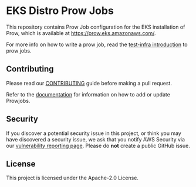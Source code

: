 # EKS Distro Prow Jobs

This repository contains Prow Job configuration for the EKS installation of
Prow, which is available at https://prow.eks.amazonaws.com/.

For more info on how to write a prow job, read the [test-infra
introduction](https://github.com/kubernetes/test-infra/blob/master/prow/jobs.md)
to prow jobs.

## Contributing

Please read our [CONTRIBUTING](CONTRIBUTING.md) guide before making a pull
request.

Refer to the [documentation](docs/prowjobs.md) for information on how to add or update Prowjobs.

## Security

If you discover a potential security issue in this project, or think you may
have discovered a security issue, we ask that you notify AWS Security via our
[vulnerability reporting
page](http://aws.amazon.com/security/vulnerability-reporting/). Please do
**not** create a public GitHub issue.

## License

This project is licensed under the Apache-2.0 License.
